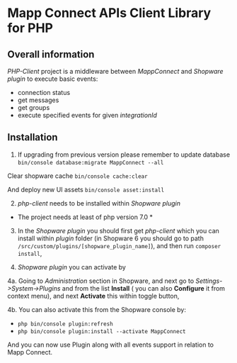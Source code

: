 # Mapp Connect APIs Client Library for PHP #

## Overall information ##

*PHP-Client* project is a middleware between *MappConnect* and *Shopware plugin*
to execute basic events:

* connection status
* get messages
* get groups
* execute specified events for given *integrationId*

## Installation ##

1. If upgrading from previous version please remember to update database
`bin/console database:migrate MappConnect --all`

Clear shopware cache
`bin/console cache:clear`

And deploy new UI assets
`bin/console asset:install`

2. *php-client* needs to be installed within *Shopware plugin*
* The project needs at least of php version 7.0 * 

3. In the *Shopware plugin* you should first get *php-client* which you can install within *plugin* folder (in Shopware 6 you should go to path `/src/custom/plugins/[shopware_plugin_name]`), and then run `composer install`,

4. *Shopware plugin* you can activate by 

4a. Going to *Administration* section in Shopware, and next go to *Settings->System->Plugins* and from the list **Install** ( you can also **Configure** it from context menu), and next **Activate** this within toggle button,

4b. You can also activate this from the Shopware console by:

* `php bin/console plugin:refresh`
* `php bin/console plugin:install --activate MappConnect`

And you can now use Plugin along with all events support in relation to Mapp Connect.